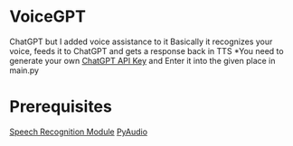 # VoiceGPT
ChatGPT but I added voice assistance to it
Basically it recognizes your voice, feeds it to ChatGPT and gets a response back in TTS
*You need to generate your own [ChatGPT API Key](https://platform.openai.com/) and Enter it into the given place in main.py

# Prerequisites
[Speech Recognition Module](https://pypi.org/project/SpeechRecognition/)
[PyAudio](https://pypi.org/project/PyAudio/)
